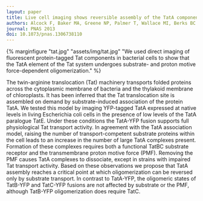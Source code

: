 ```yaml
---
layout: paper
title: Live cell imaging shows reversible assembly of the TatA component of the twin-arginine protein transport system.
authors: Alcock F, Baker MA, Greene NP, Palmer T, Wallace MI, Berks BC.
journal: PNAS 2013
doi: 10.1073/pnas.1306738110
---
```

{% marginfigure "tat.jpg" "assets/img/tat.jpg" "We used direct imaging of fluorescent protein-tagged Tat components in bacterial cells to show that the TatA element of the Tat system undergoes substrate- and proton motive force-dependent oligomerization." %}

The twin-arginine translocation (Tat) machinery transports folded proteins across the cytoplasmic membrane of bacteria and the thylakoid membrane of chloroplasts. It has been inferred that the Tat translocation site is assembled on demand by substrate-induced association of the protein TatA. We tested this model by imaging YFP-tagged TatA expressed at native levels in living Escherichia coli cells in the presence of low levels of the TatA paralogue TatE. Under these conditions the TatA-YFP fusion supports full physiological Tat transport activity. In agreement with the TatA association model, raising the number of transport-competent substrate proteins within the cell leads to an increase in the number of large TatA complexes present. Formation of these complexes requires both a functional TatBC substrate receptor and the transmembrane proton motive force (PMF). Removing the PMF causes TatA complexes to dissociate, except in strains with impaired Tat transport activity. Based on these observations we propose that TatA assembly reaches a critical point at which oligomerization can be reversed only by substrate transport. In contrast to TatA-YFP, the oligomeric states of TatB-YFP and TatC-YFP fusions are not affected by substrate or the PMF, although TatB-YFP oligomerization does require TatC.
